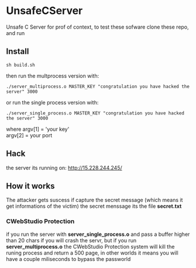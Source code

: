 # UnsafeCServer
Unsafe C Server for prof of context, to test these sofware
clone these repo, and run


## Install
```shel
sh build.sh
```
then run the multprocess version with:
```shel
./server_multiprocess.o MASTER_KEY "congratulation you have hacked the server" 3000
```
or run the single process version  with:
```shel
./server_single_process.o MASTER_KEY "congratulation you have hacked the server" 3000
```

where argv[1] = 'your key'<br>
argv[2] = your port <br>
## Hack 
the server its running on: http://15.228.244.245/
## How it works
The attacker gets suscess if capture the secret message (which means it get informations of the victim)
the secret menssage its the file **secret.txt**
### CWebStudio Protection
if you run the server with **server_single_process.o** and pass a buffer higher than 20 chars
if you will crash the servr, but if you run **server_multiprocess.o** the CWebStudio Protection system
will kill the runing process and return a 500 page, in other worlds it means you will have a couple miliseconds
to bypass the passworld

